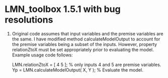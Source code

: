 # LMN_toolbox 1.5.1 with bug resolutions

1.  Original code assumes that input variables and the premise variables are the same. I have modified method
    calculateModelOutput to account for the premise variables being a subset of the inputs. However, property
    relationZtoX must be set appropriately prior to evaluating the model. Example usage code follows:
    
    LMN.relationZtoX = [ 4 5 ];             % only inputs 4 and 5 are premise variables.
    Yp = LMN.calculateModelOutput( X, Y );  % Evaluate the model.
 

